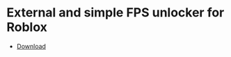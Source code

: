 # External and simple FPS unlocker for Roblox
- [Download](https://raw.githubusercontent.com/ImPanda123/External-Roblox-FPS-Unlocker/master/bin/Release/External%20FPS%20Unslocker.exe)
